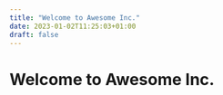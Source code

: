 ```yaml
---
title: "Welcome to Awesome Inc."
date: 2023-01-02T11:25:03+01:00
draft: false
---
```


# Welcome to Awesome Inc.
